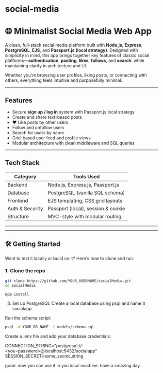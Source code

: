 
# social-media

# 🌐 Minimalist Social Media Web App

A clean, full-stack social media platform built with **Node.js**, **Express**, **PostgreSQL**, **EJS**, and **Passport.js (local strategy)**. Designed with simplicity in mind, this app brings together key features of classic social platforms—**authentication**, **posting**, **likes**, **follows**, and **search**. while maintaining clarity in architecture and UI.

Whether you're browsing user profiles, liking posts, or connecting with others, everything feels intuitive and purposefully minimal.

---

## Features

-  Secure **sign up / log in** system with Passport.js local strategy
-  Create and share text-based posts
- ❤ Like posts by other users
-  Follow and unfollow users
-  Search for users by name
-  Grid-based user feed and profile views
-  Modular architecture with clean middleware and SQL queries

---

##  Tech Stack

| Category       | Tools Used                          |
|----------------|-------------------------------------|
| Backend        | Node.js, Express.js, Passport.js    |
| Database       | PostgreSQL (vanilla SQL schema)     |
| Frontend       | EJS templating, CSS grid layouts    |
| Auth & Security| Passport (local), session & cookie |
| Structure      | MVC-style with modular routing      |

---


---

## 🛠️ Getting Started

Want to test it locally or build on it? Here's how to clone and run:

### 1. Clone the repo

```bash
git clone https://github.com/YOUR_USERNAME/socialMedia.git
cd socialMedia

npm install
```

3. Set up PostgreSQL
Create a local database using psql and name it socialapp

Run the schema script:

```bash
psql -d YOUR_DB_NAME -f models/schema.sql
```

Create a .env file and add your database credentials:

CONNECTION_STRING="postgresql://<you-username>:<you=password>@localhost:5432/socialapp"
SESSION_SECRET=some_secret_string
  
good. now you can use it in you local machine. have a amazing day.
